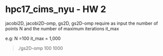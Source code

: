 # hpc17_cims_nyu - HW 2

jacobi2D, jacobi2D-omp, gs2D, gs2D-omp require as input the number of points N and the number of maximum iterations it_max 

e.g: N =100 it_max = 1,000

> ./gs2D-omp 100 1000

